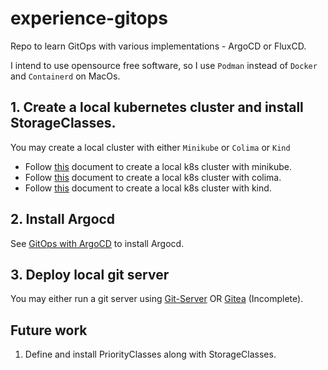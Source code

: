# experience-gitops

Repo to learn GitOps with various implementations - ArgoCD or FluxCD.

I intend to use opensource free software, so I use `Podman` instead of `Docker` and `Containerd` on MacOs.

## 1. Create a local kubernetes cluster and install StorageClasses.

You may create a local cluster with either `Minikube` or `Colima` or `Kind`

* Follow [this](./docs/local-k8s-cluster-with-minikube.md) document to create a local k8s cluster with minikube.
* Follow [this](./docs/local-k8s-cluster-with-colima.md) document to create a local k8s cluster with colima.
* Follow [this](./docs/local-k8s-cluster-with-kind.md) document to create a local k8s cluster with kind.

## 2. Install Argocd

See [GitOps with ArgoCD](docs/argocd-installation.md) to install Argocd.


## 3. Deploy local git server

You may either run a git server using [Git-Server](./docs/local-git-server.md) OR [Gitea](./docs/local-git-server-with-gitea.md) (Incomplete).


## Future work

1. Define and install PriorityClasses along with StorageClasses.